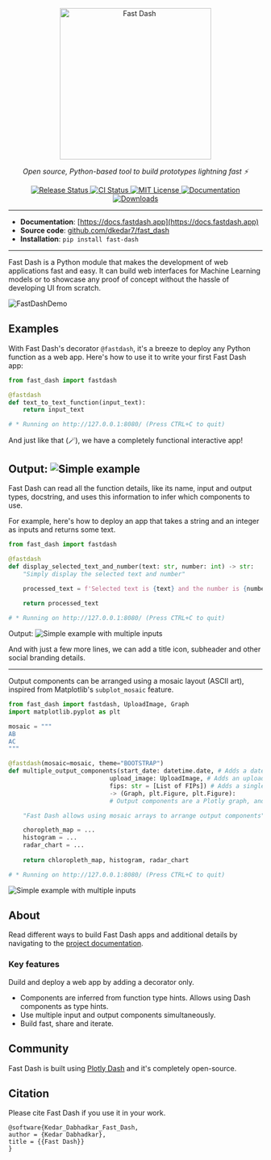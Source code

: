<p align="center">
  <a href="https://fastdash.app/"><img src="https://storage.googleapis.com/fast_dash/0.1.8/logo.png" alt="Fast Dash" width=300></a>
</p>
<p align="center">
    <em>Open source, Python-based tool to build prototypes lightning fast ⚡</em>
</p>

<p align="center">
<a href="https://pypi.python.org/pypi/fast_dash">
    <img src="https://img.shields.io/pypi/v/fast_dash?color=%2334D058"
        alt = "Release Status">
</a>

<a href="https://github.com/dkedar7/fast_dash/actions">
    <img src="https://github.com/dkedar7/fast_dash/actions/workflows/release.yml/badge.svg" alt="CI Status">
</a>


<a href="https://github.com/dkedar7/fast_dash/blob/main/LICENSE">
    <img src="https://img.shields.io/github/license/dkedar7/fast_dash" alt="MIT License">
</a>

<a href="https://docs.fastdash.app/">
    <img src="https://img.shields.io/badge/Docs-MkDocs-<COLOR>.svg" alt="Documentation">
</a>

<a href="https://pepy.tech/project/fast-dash">
    <img src="https://static.pepy.tech/personalized-badge/fast-dash?period=total&units=international_system&left_color=grey&right_color=brightgreen&left_text=Downloads" alt="Downloads">
</a>

</p>


---

* **Documentation**: [https://docs.fastdash.app](https://docs.fastdash.app)
* **Source code**: [github.com/dkedar7/fast_dash](https://github.com/dkedar7/fast_dash/)
* **Installation**: `pip install fast-dash`

---

Fast Dash is a Python module that makes the development of web applications fast and easy. It can build web interfaces for Machine Learning models or to showcase any proof of concept without the hassle of developing UI from scratch.

![FastDashDemo](https://storage.googleapis.com/fast_dash/0.2.6/FastDashDemo.png)

## Examples

With Fast Dash's decorator `@fastdash`, it's a breeze to deploy any Python function as a web app. Here's how to use it to write your first Fast Dash app:
```python
from fast_dash import fastdash

@fastdash
def text_to_text_function(input_text):
    return input_text

# * Running on http://127.0.0.1:8080/ (Press CTRL+C to quit)
```

And just like that (🪄), we have a completely functional interactive app!

Output:
![Simple example](https://storage.googleapis.com/fast_dash/0.2.7/Simple%20text%20to%20text.png)
---

Fast Dash can read all the function details, like its name, input and output types, docstring, and uses this information to infer which components to use.

For example, here's how to deploy an app that takes a string and an integer as inputs and returns some text.

```python
from fast_dash import fastdash

@fastdash
def display_selected_text_and_number(text: str, number: int) -> str:
    "Simply display the selected text and number"

    processed_text = f'Selected text is {text} and the number is {number}.'
    
    return processed_text

# * Running on http://127.0.0.1:8080/ (Press CTRL+C to quit)
```

Output:
![Simple example with multiple inputs](https://storage.googleapis.com/fast_dash/0.2.7/Simple%20example%202.png)

And with just a few more lines, we can add a title icon, subheader and other social branding details.

---

Output components can be arranged using a mosaic layout (ASCII art), inspired from Matplotlib's `subplot_mosaic` feature.

```python
from fast_dash import fastdash, UploadImage, Graph
import matplotlib.pyplot as plt

mosaic = """
AB
AC
"""

@fastdash(mosaic=mosaic, theme="BOOTSTRAP")
def multiple_output_components(start_date: datetime.date, # Adds a date component
                            upload_image: UploadImage, # Adds an upload component
                            fips: str = [List of FIPs]) # Adds a single select dropdown
                            -> (Graph, plt.Figure, plt.Figure): 
                            # Output components are a Plotly graph, and two figure components

    "Fast Dash allows using mosaic arrays to arrange output components"

    choropleth_map = ...
    histogram = ...
    radar_chart = ...
    
    return chloropleth_map, histogram, radar_chart

# * Running on http://127.0.0.1:8080/ (Press CTRL+C to quit)
```
![Simple example with multiple inputs](https://storage.googleapis.com/fast_dash/0.2.7/Multiple%20components%20using%20mosaic.png)

## About

Read different ways to build Fast Dash apps and additional details by navigating to the [project documentation](https://docs.fastdash.app/).

### Key features

  Duild and deploy a web app by adding a decorator only.
- Components are inferred from function type hints. Allows using Dash components as type hints.
- Use multiple input and output components simultaneously.
- Build fast, share and iterate.

## Community

Fast Dash is built using [Plotly Dash](https://github.com/plotly/dash) and it's completely open-source.

## Citation
Please cite Fast Dash if you use it in your work.
```
@software{Kedar_Dabhadkar_Fast_Dash,
author = {Kedar Dabhadkar},
title = {{Fast Dash}}
}
```